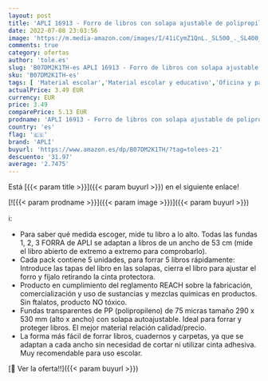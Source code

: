 ```yaml
---
layout: post
title: 'APLI 16913 - Forro de libros con solapa ajustable de polipropileno. Medida 29 x 53 cm  75 µ. Pack de 5 u.'
date: 2022-07-08 23:03:56
image: 'https://m.media-amazon.com/images/I/41iCymZ1QnL._SL500_._SL400_.jpg'
comments: true
category: ofertas
author: 'tole.es'
slug: 'B07DM2K1TH-es APLI 16913 - Forro de libros con solapa ajustable de...'
sku: 'B07DM2K1TH-es'
tags: [ 'Material escolar','Material escolar y educativo','Oficina y papelería','Protectores de libros','apli','🇪🇸', ]
actualPrice: 3.49 EUR
currency: EUR
price: 3.49
comparePrice: 5.13 EUR
prodname: 'APLI 16913 - Forro de libros con solapa ajustable de polipropileno. Medida 29 x 53 cm  75 µ. Pack de 5 u.'
country: 'es'
flag: '🇪🇸'
brand: 'APLI'
buyurl: 'https://www.amazon.es/dp/B07DM2K1TH/?tag=tolees-21'
descuento: '31.97'
average: '2.7475'
---
```


Está [{{< param title >}}]({{< param buyurl >}}) en el siguiente enlace!

[![{{< param prodname >}}]({{< param image >}})]({{< param buyurl >}})

ℹ️:

- Para saber qué medida escoger, mide tu libro a lo alto. Todas las fundas 1, 2, 3 FORRA de APLI se adaptan a libros de un ancho de 53 cm (mide el libro abierto de extremo a extremo para comprobarlo).
- Cada pack contiene 5 unidades, para forrar 5 libros rápidamente: Introduce las tapas del libro en las solapas, cierra el libro para ajustar el forro y fíjalo retirando la cinta protectora.
- Producto en cumplimiento del reglamento REACH sobre la fabricación, comercialización y uso de sustancias y mezclas químicas en productos. Sin ftalatos, producto NO tóxico.
- Fundas transparentes de PP (polipropileno) de 75 micras tamaño 290 x 530 mm (alto x ancho) con solapa autoajustable. Ideal para forrar y proteger libros. El mejor material relación calidad/precio.
- La forma más fácil de forrar libros, cuadernos y carpetas, ya que se adaptan a cada ancho sin necesidad de cortar ni utilizar cinta adhesiva. Muy recomendable para uso escolar.

[🛒 Ver la oferta!!]({{< param buyurl >}})
